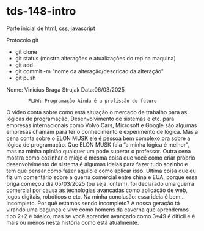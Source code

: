 # tds-148-intro
Parte inicial de html, css, javascript

Protocolo git
- git clone <nome do rep>
- git status (mostra alterações e atualizações do rep na maquina)
- git add .
- git commit -m "nome da alteração/descricao da alteração"
- git push


Nome: Vinicius Braga Strujak 					Data:06/03/2025
					
			FLOW: Programação Ainda é a profissão do futuro

O vídeo conta sobre como está situação o mercado de trabalho para as lógicas de programação, Desenvolvimento de sistemas e etc. para empresas internacionais como Volvo Cars, Microsoft e Google são algumas empresas chamam para ter o conhecimento e experimento de lógica. 
Mas a cena conta sobre o ELON MUSK ele é pessoa bem complexo pra sobre a lógica de programação. Que ELON MUSK fala “a minha lógica é melhor”, mas na minha opinião qualquer um pode superar o professor.
Outra cena mostra como cozinhar o miojo é mesma coisa que você como criar próprio desenvolvimento de sistema é algumas ideias para fazer tudo sozinho e tem que pensar como fazer aquilo e como aplicar isso. 
Última coisa que eu fiz um comentário sobre a guerra comercial entre china e EUA, porque essa briga começou dia 05/03/2025 (ou seja, ontem), foi declarado uma guerra comercial por causa as tecnologias avançadas como aplicação de web, jogos digitais, robóticos e etc.
Na minha conclusão: essa ideia é bem... Incompleto. Por quê estamos sendo incompleto? A nossa geração tá virando uma bagunça e vive como homens da caverna que aprendemos tipo 2+2 é básico, mas se você aprender avançado como 3*49 é difícil e é mais ou menos nesta história como está atualmente.
